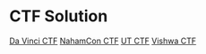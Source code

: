 # CTF Solution
[Da Vinci CTF](../../tree/main/Da%20Vinci%20CTF)
[NahamCon CTF](../../tree/main/NahamCon%20CTF)
[UT CTF](../../tree/main/UT%20CTF)
[Vishwa CTF](../../tree/main/Vishwa%20CTF)
